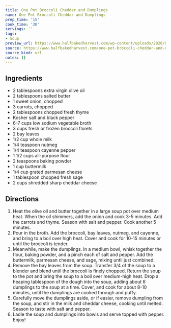 ```yaml
---
title: One Pot Broccoli Cheddar and Dumplings
name: One Pot Broccoli Cheddar and Dumplings
prep_time: '15'
cook_time: '30'
servings: ''
tags:
- Soup
preview_url: https://www.halfbakedharvest.com/wp-content/uploads/2020/09/One-Pot-Broccoli-Cheddar-and-Dumplings-1-500x500.jpg
source: https://www.halfbakedharvest.com/one-pot-broccoli-cheddar-and-dumplings/
source_kind: url
notes: []
---
```


## Ingredients
- 2 tablespoons extra virgin olive oil
- 2 tablespoons salted butter
- 1  sweet onion, chopped
- 3  carrots, chopped
- 2 tablespoons chopped fresh thyme
- Kosher salt and black pepper
- 6-7 cups low sodium vegetable broth
- 3 cups fresh or frozen broccoli florets
- 2  bay leaves
- 1/2 cup whole milk
- 1/4 teaspoon nutmeg
- 1/4 teaspoon cayenne pepper
- 1 1/2 cups all-purpose flour
- 2 teaspoons baking powder
- 1 cup buttermilk
- 1/4 cup grated parmesan cheese
- 1 tablespoon chopped fresh sage
- 2 cups shredded sharp cheddar cheese


## Directions
1. Heat the olive oil and butter together in a large soup pot over medium heat. When the oil shimmers, add the onion and cook 3-5 minutes. Add the carrots and thyme. Season with salt and pepper. Cook another 5 minutes.
2. Pour in the broth. Add the broccoli, bay leaves, nutmeg, and cayenne, and bring to a boil over high heat. Cover and cook for 10-15 minutes or until the broccoli is tender.
3. Meanwhile, make the dumplings. In a medium bowl, whisk together the flour, baking powder, and a pinch each of salt and pepper. Add the buttermilk, parmesan cheese, and sage, mixing until just combined.
4. Remove the bay leaves from the soup. Transfer 3/4 of the soup to a blender and blend until the broccoli is finely chopped. Return the soup to the pot and bring the soup to a boil over medium-high heat. Drop a heaping tablespoon of the dough into the soup, adding about 6 dumplings to the soup at a time. Cover, and cook for about 8-10 minutes, until the dumplings are cooked through and puffy.
5. Carefully move the dumplings aside, or if easier, remove dumpling from the soup, and stir in the milk and cheddar cheese, cooking until melted. Season to taste with salt and pepper.
6. Ladle the soup and dumplings into bowls and serve topped with pepper. Enjoy!
